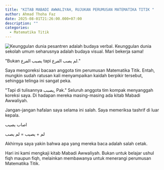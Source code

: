 ```yaml
---
title: "KITAB MABADI AWWALIYAH, RUJUKAN PERUMUSAN MATEMATIKA TITIK "
author: Ahmad Thoha Faz
date: 2025-08-01T21:26:00.000+07:00
description: ""
categories:
  - Matematika Titik
---
```

![Keunggulan dunia pesantren adalah budaya verbal. Keunggulan dunia sekolah umum seharusnya adalah budaya visual. Mari bekerja sama!](/images/uploads/whatsapp-image-2025-08-01-at-21.17.17_28a09162.jpg "Keunggulan dunia pesantren adalah budaya verbal. Keunggulan dunia sekolah umum seharusnya adalah budaya visual. Mari bekerja sama!")

"Bukan يصبب الفرع tapi لم يصب الفرع."

Saya mengoreksi bacaan anggota tim perumusan Matematika Titik. Entah, mungkin sudah ratusan kali menyampaikan kaidah berpikir tersebut, sehingga telinga ini sangat peka.

"Tapi di tulisannya يصبب, Pak." Seluruh anggota tim kompak menyanggah koreksi saya. Di hadapan mereka masing-masing ada kitab Mabadi Awwaliyah.

Jangan-jangan hafalan saya selama ini salah. Saya memeriksa tashrif di luar kepala.

اصاب يصيب

لم + يصيب = لم يصب

Akhirnya saya yakin bahwa apa yang mereka baca adalah salah cetak.

Hari ini kami mengkaji kitab Mabadi Awwaliyah. Bukan untuk belajar ushul fiqh maupun fiqh, melainkan membawanya untuk menerangi perumusan Matematika Titik.
